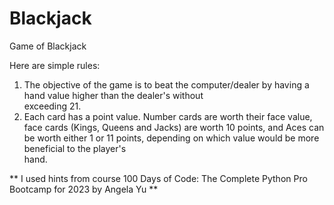 # Blackjack
Game of Blackjack

Here are simple rules:
  1) The objective of the game is to beat the computer/dealer by having a hand value higher than the dealer's without      
     exceeding 21.
  2) Each card has a point value. Number cards are worth their face value, face cards (Kings, Queens and Jacks) are worth 10 
     points, and Aces can be worth either 1 or 11 points, depending on which value would be more beneficial to the player's  
     hand.

** I used hints from course 100 Days of Code: The Complete Python Pro Bootcamp for 2023 by Angela Yu **


